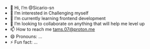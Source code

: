 - 👋 Hi, I’m @Sicario-sn
- 👀 I’m interested in Challenging myself
- 🌱 I’m currently learning frontend development
- 💞️ I’m looking to collaborate on anything that will help me level up
- 📫 How to reach me tams.07@proton.me
- 😄 Pronouns: ...
- ⚡ Fun fact: ...

<!---
Sicario-sn/Sicario-sn is a ✨ special ✨ repository because its `README.md` (this file) appears on your GitHub profile.
You can click the Preview link to take a look at your changes.
--->
